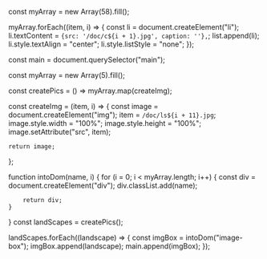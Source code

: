 const myArray = new Array(58).fill();

myArray.forEach((item, i) => {
	const li = document.createElement("li");
	li.textContent = `{src: '/doc/c${i + 1}.jpg', caption: ''},`;
	list.append(li);
	li.style.textAlign = "center";
	li.style.listStyle = "none";
});

<!--  ADD IMAGES LIMITLESS -->

const main = document.querySelector("main");

const myArray = new Array(5).fill();

const createPics = () => myArray.map(createImg);

const createImg = (item, i) => {
	const image = document.createElement("img");
	item = `/doc/ls${i + 11}.jpg`;
	image.style.width = "100%";
	image.style.height = "100%";
	image.setAttribute("src", item);

	return image;
};

function intoDom(name, i) {
	for (i = 0; i < myArray.length; i++) {
		const div = document.createElement("div");
		div.classList.add(name);

		return div;
	}
}
const landScapes = createPics();

landScapes.forEach((landscape) => {
	const imgBox = intoDom("image-box");
	imgBox.append(landscape);
	main.append(imgBox);
});
